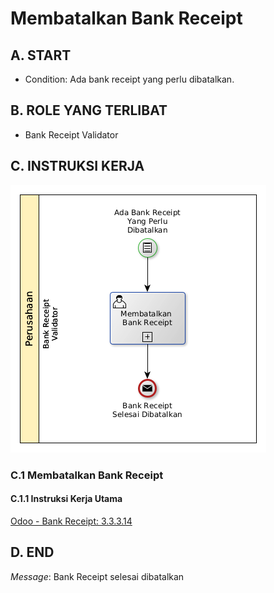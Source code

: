 # Membatalkan Bank Receipt

## <a name="input">A. START</a>

* Condition: Ada bank receipt yang perlu dibatalkan.

## <a name="role">B. ROLE YANG TERLIBAT</a>

* Bank Receipt Validator

## <a name="instruksi">C. INSTRUKSI KERJA</a>

![](../img/prosedur-kerja/membatalkan-bank-receipt.png)

### C.1 Membatalkan Bank Receipt

#### C.1.1 Instruksi Kerja Utama

[Odoo - Bank Receipt: 3.3.3.14](../transaksi/bank-receipt/batal.md)

## <a name="input">D. END</a>

*Message*: Bank Receipt selesai dibatalkan
